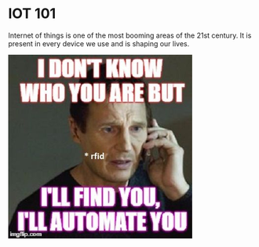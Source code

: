 # IOT 101
Internet of things is one of the most booming areas of the 21st century. It is present in every device we use and is shaping our lives.

![Screenshot](imgs/img1.jpg)

